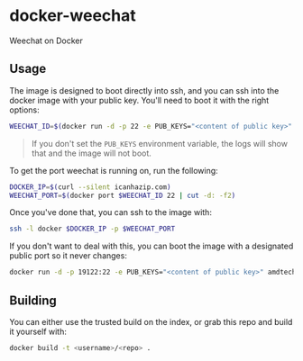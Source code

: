 # docker-weechat

Weechat on Docker

## Usage

The image is designed to boot directly into ssh, and you can ssh into the docker image with your public key.  You'll need to boot it with the right options:

```bash
WEECHAT_ID=$(docker run -d -p 22 -e PUB_KEYS="<content of public key>" amdtech/weechat)
```

> If you don't set the `PUB_KEYS` environment variable, the logs will show that and the image will not boot.

To get the port weechat is running on, run the following:

```bash
DOCKER_IP=$(curl --silent icanhazip.com)
WEECHAT_PORT=$(docker port $WEECHAT_ID 22 | cut -d: -f2)
```

Once you've done that, you can ssh to the image with:

```bash
ssh -l docker $DOCKER_IP -p $WEECHAT_PORT
```

If you don't want to deal with this, you can boot the image with a designated public port so it never changes:

```bash
docker run -d -p 19122:22 -e PUB_KEYS="<content of public key>" amdtech/weechat
```

## Building

You can either use the trusted build on the index, or grab this repo and build it yourself with:

```bash
docker build -t <username>/<repo> .
```
